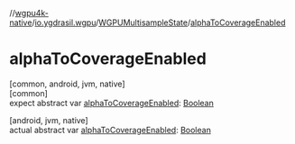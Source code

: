 //[wgpu4k-native](../../../index.md)/[io.ygdrasil.wgpu](../index.md)/[WGPUMultisampleState](index.md)/[alphaToCoverageEnabled](alpha-to-coverage-enabled.md)

# alphaToCoverageEnabled

[common, android, jvm, native]\
[common]\
expect abstract var [alphaToCoverageEnabled](alpha-to-coverage-enabled.md): [Boolean](https://kotlinlang.org/api/core/kotlin-stdlib/kotlin/-boolean/index.html)

[android, jvm, native]\
actual abstract var [alphaToCoverageEnabled](alpha-to-coverage-enabled.md): [Boolean](https://kotlinlang.org/api/core/kotlin-stdlib/kotlin/-boolean/index.html)